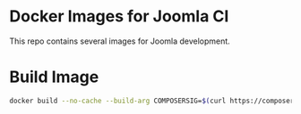 # Docker Images for Joomla CI

This repo contains several images for Joomla development.

# Build Image

```sh
docker build --no-cache --build-arg COMPOSERSIG=$(curl https://composer.github.io/installer.sig) --pull -t joomlaprojects/docker-images:php8.1-test .
```
